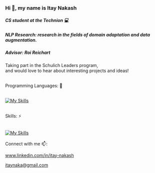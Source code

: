 ### Hi 👋, my name is Itay Nakash
##### CS student at the Technion 💻


##### NLP Research: research in the fields of domain adaptation and data augmentation.
##### Advisor: Roi Reichart

Taking part in the Schulich Leaders program, <br />
and would love to hear about interesting projects and ideas! 

<br />
Programming Languages: 🚀 

<br />
<br />

[![My Skills](https://skillicons.dev/icons?i=py,go,java,cpp,c&perline=5)](https://skillicons.dev)

<br />
Skills: ⚡

<br />

<br />

[![My Skills](https://skillicons.dev/icons?i=pytorch,git,kubernetes,docker&perline=2)](https://skillicons.dev)
<br />
<br />
Connect with me 📫:

www.linkedin.com/in/itay-nakash

itaynaka@gmail.com
